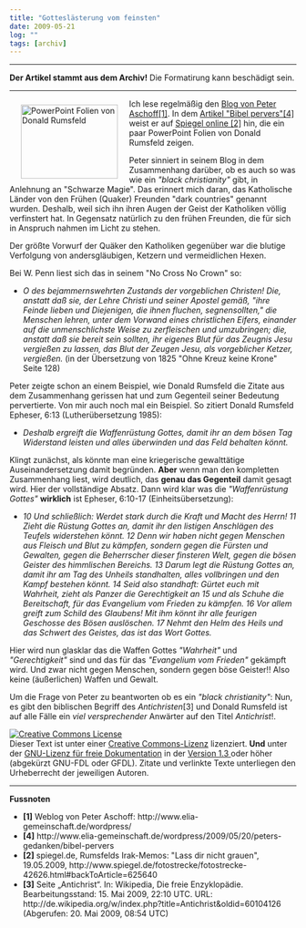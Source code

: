 ```yaml
---
title: "Gotteslästerung vom feinsten"
date: 2009-05-21
log: ""
tags: [archiv]
---
```

<hr><b>Der Artikel stammt aus dem Archiv!</b> Die Formatirung kann beschädigt sein.<hr>
<a href="http://www.spiegel.de/fotostrecke/fotostrecke-42626-2.html#backToArticle=625640">
<img src="http://www.the-independent-friend.de/?q=system/files/donald_rumsfeld_pp.jpg" alt="PowerPoint Folien von Donald Rumsfeld " width="170" height="130"  align="left"  vspace="10" hspace="20" /></a>


Ich lese regelmäßig den <a href="http://www.elia-gemeinschaft.de/wordpress/">Blog von Peter Aschoff[1]</a>. In dem <a href="Weblog von Peter Aschoff: http://www.elia-gemeinschaft.de/wordpress/">Artikel "Bibel pervers"[4]</a> weist er auf <a href="http://www.spiegel.de/fotostrecke/fotostrecke-42626.html#backToArticle=625640">Spiegel online [2]</a> hin, die ein paar PowerPoint Folien von Donald Rumsfeld zeigen.

Peter sinniert in seinem Blog in dem Zusammenhang darüber, ob es auch so was wie ein <cite>"black christianity"</cite> gibt, in Anlehnung an "Schwarze Magie". Das erinnert mich daran, das Katholische Länder von den Frühen (Quaker) Freunden "dark countries" genannt wurden. Deshalb, weil sich ihn ihren Augen der Geist der Katholiken völlig verfinstert hat. In Gegensatz natürlich zu den frühen Freunden, die für sich in Anspruch nahmen im Licht zu stehen.
<!--break-->
Der größte Vorwurf der Quäker den Katholiken gegenüber war die blutige Verfolgung von andersgläubigen, Ketzern und vermeidlichen Hexen. 

Bei W. Penn liest sich das in seinem "No Cross No Crown" so:
<ul>
<li> <cite>O des bejammernswehrten Zustands der vorgeblichen Christen! Die, anstatt daß sie, der Lehre Christi und seiner Apostel gemäß, "ihre Feinde lieben und Diejenigen, die ihnen fluchen, segnensollten," die Menschen lehren, unter dem Vorwand eines christlichen Eifers, einander auf die unmenschlichste Weise zu zerfleischen und umzubringen; die, anstatt daß sie bereit sein sollten, ihr eigenes Blut für das Zeugnis Jesu vergießen zu lassen, das Blut der Zeugen Jesu, als vorgeblicher Ketzer, vergießen.</cite> (in der Übersetzung von 1825 "Ohne Kreuz keine Krone" Seite 128) </li>
</ul>

Peter zeigte schon an einem Beispiel, wie Donald Rumsfeld die Zitate aus dem Zusammenhang gerissen hat und zum Gegenteil seiner Bedeutung pervertierte. Von mir auch noch mal ein Beispiel. So zitiert Donald Rumsfeld Epheser, 6:13 (Lutherübersetzung 1985):
<ul>
<li> <cite>Deshalb ergreift die Waffenrüstung Gottes, damit ihr an dem bösen Tag Widerstand leisten und alles überwinden und das Feld behalten könnt.</cite> </li>
</ul>
Klingt zunächst, als könnte man eine kriegerische gewalttätige Auseinandersetzung damit begründen. <b>Aber</b> wenn man den kompletten Zusammenhang liest, wird deutlich, das <b>genau das Gegenteil</b> damit gesagt wird. Hier der vollständige Absatz. Dann wird klar was die <i>"Waffenrüstung Gottes"</i> <b>wirklich</b> ist Epheser, 6:10-17 (Einheitsübersetzung):

<ul>
<li> <cite>10 Und schließlich: Werdet stark durch die Kraft und Macht des Herrn! 11 Zieht die Rüstung Gottes an, damit ihr den listigen Anschlägen des Teufels widerstehen könnt. 12 Denn wir haben nicht gegen Menschen aus Fleisch und Blut zu kämpfen, sondern gegen die Fürsten und Gewalten, gegen die Beherrscher dieser finsteren Welt, gegen die bösen Geister des himmlischen Bereichs. 13 Darum legt die Rüstung Gottes an, damit ihr am Tag des Unheils standhalten, alles vollbringen und den Kampf bestehen könnt. 14 Seid also standhaft: Gürtet euch mit Wahrheit, zieht als Panzer die Gerechtigkeit an 15 und als Schuhe die Bereitschaft, für das Evangelium vom Frieden zu kämpfen. 16 Vor allem greift zum Schild des Glaubens! Mit ihm könnt ihr alle feurigen Geschosse des Bösen auslöschen. 17 Nehmt den Helm des Heils und das Schwert des Geistes, das ist das Wort Gottes.</cite> </li>
</ul>

Hier wird nun glasklar das die Waffen Gottes <cite>"Wahrheit"</cite> und <cite>"Gerechtigkeit"</cite> sind und das für das <cite>"Evangelium vom Frieden"</cite> gekämpft wird. Und zwar nicht gegen Menschen, sondern gegen böse Geister!! Also keine (äußerlichen) Waffen und Gewalt. 

Um die Frage von Peter zu beantworten ob es ein <cite>"black christianity"</cite>: Nun, es gibt den biblischen Begriff des <cite>Antichristen</cite>[3] und Donald Rumsfeld ist auf alle Fälle ein <i>viel versprechender</i> Anwärter auf den Titel <cite>Antichrist</cite>!.


<a rel="license" href="http://creativecommons.org/licenses/by-sa/3.0/de/"><img alt="Creative Commons License" style="border-width:0" src="http://i.creativecommons.org/l/by-sa/3.0/de/88x31.png" /></a><br />Dieser <span xmlns:dc="http://purl.org/dc/elements/1.1/" href="http://purl.org/dc/dcmitype/Text" rel="dc:type">Text</span> ist unter einer <a rel="license" href="http://creativecommons.org/licenses/by-sa/3.0/de/">Creative Commons-Lizenz</a> lizenziert. <b>Und</b> unter der <a href="http://de.wikipedia.org/wiki/GFDL">GNU-Lizenz für freie Dokumentation</a> in der <a href="http://www.gnu.org/licenses/fdl-1.3.html">Version 1.3 </a> oder höher (abgekürzt GNU-FDL oder GFDL). Zitate und verlinkte Texte unterliegen den Urheberrecht der jeweiligen Autoren.

<hr>
<b>Fussnoten</b>
<ul>
<li> <b>[1]</b> Weblog von Peter Aschoff: http://www.elia-gemeinschaft.de/wordpress/ </li>
<li> <b>[4]</b> http://www.elia-gemeinschaft.de/wordpress/2009/05/20/peters-gedanken/bibel-pervers </li>
<li> <b>[2]</b> spiegel.de, Rumsfelds Irak-Memos: "Lass dir nicht grauen", 19.05.2009, http://www.spiegel.de/fotostrecke/fotostrecke-42626.html#backToArticle=625640 </li>
<li> <b>[3]</b> Seite „Antichrist“. In: Wikipedia, Die freie Enzyklopädie. Bearbeitungsstand: 15. Mai 2009, 22:10 UTC. URL: http://de.wikipedia.org/w/index.php?title=Antichrist&oldid=60104126 (Abgerufen: 20. Mai 2009, 08:54 UTC) </li>
</ul>
